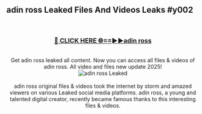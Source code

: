 ## adin ross Leaked Files And Videos Leaks #y002
<br>
<div align="center">
<h3><a href="https://watchclip.my.id/adin ross" rel="nofollow">🔴 CLICK HERE 🌐==►►adin ross</a></h3>
<br>
Get adin ross leaked all content. Now you can access all files & videos of adin ross. All video and files new update 2025!
<br>
<a href="https://watchclip.my.id/adin ross" rel="nofollow" data-target="animated-image.originalLink"><img src="https://i.ibb.co.com/WyWwxjT/player-gif2.gif" alt="adin ross Leaked" style="max-width: 100%; display: inline-block;" data-target="animated-image.originalImage"></a>
<br><br>
adin ross original files & videos took the internet by storm and amazed viewers on various Leaked social media platforms. adin ross, a young and talented digital creator, recently became famous thanks to this interesting files & videos.
</div>
<br>